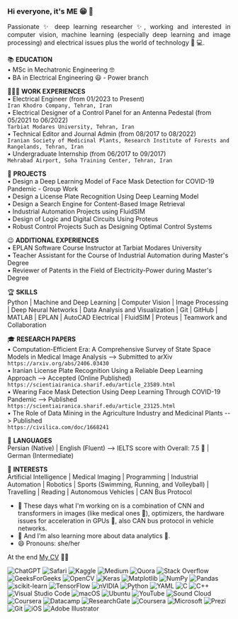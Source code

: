 ### Hi everyone, it's ME 😁 👋

<p align="justify">
Passionate ✨ deep learning researcher ✨, working and interested in computer vision, machine learning (especially deep learning and image processing) and electrical issues plus the world of technology 👀 💻. 

📚 **EDUCATION** </br>
  • MSc in Mechatronic Engineering 🤓 </br>
  • BA in Electrical Engineering 😃 - Power branch

👩🏻‍💻 **WORK EXPERIENCES** </br>
• Electrical Engineer (from 01/2023 to Present) </br>
`Iran Khodro Company, Tehran, Iran` </br>
• Electrical Designer of a Control Panel for an Antenna Pedestal (from 05/2021 to 06/2022) </br>
`Tarbiat Modares University, Tehran, Iran` </br>
• Technical Editor and Journal Admin (from 08/2017 to 08/2022) </br>
`Iranian Society of Medicinal Plants, Research Institute of Forests and Rangelands, Tehran, Iran` </br> 
• Undergraduate Internship (from 06/2017 to 09/2017) </br>
`Mehrabad Airport, Soha Training Center, Tehran, Iran` </br>

🤔 **PROJECTS** </br>
• Design a Deep Learning Model of Face Mask Detection for COVID-19 Pandemic - Group Work </br>
•	Design a License Plate Recognition Using Deep Learning Model </br>
• Design a Search Engine for Content-Based Image Retrieval </br>
• Industrial Automation Projects using FluidSIM </br>
• Design of Logic and Digital Circuits Using Proteus </br>
• Robust Control Projects Such as Designing Optimal Control Systems </br>

😉 **ADDITIONAL EXPERIENCES** </br>
• EPLAN Software Course Instructor at Tarbiat Modares University </br>
• Teacher Assistant for the Course of Industrial Automation during Master's Degree </br>
• Reviewer of Patents in the Field of Electricity-Power during Master's Degree </br>

🏆 **SKILLS** </br>
Python | Machine and Deep Learning | Computer Vision | Image Processing | Deep Neural Networks | Data Analysis and Visualization | Git | GitHub | MATLAB | EPLAN | AutoCAD Electrical | FluidSIM | Proteus | Teamwork and Collaboration  

🎓 **RESEARCH PAPERS** </br>
• Computation-Efficient Era: A Comprehensive Survey of State Space Models in Medical Image Analysis --> Submitted to arXiv </br>
`https://arxiv.org/abs/2406.03430` </br>
• Iranian License Plate Recognition Using a Reliable Deep Learning Approach --> Accepted (Online Published) </br>
`https://scientiairanica.sharif.edu/article_23589.html` </br>
• Wearing Face Mask Detection Using Deep Learning Through COVID-19 Pandemic --> Published </br>
`https://scientiairanica.sharif.edu/article_23125.html` </br>
• The Role of Data Mining in the Agriculture Industry and Medicinal Plants --> Published </br>
`https://civilica.com/doc/1668241`

🤯 **LANGUAGES** </br>
Persian (Native) | English (Fluent) --> IELTS score with Overall: 7.5 🥳 | German (Intermediate)

🥹 **INTERESTS** </br>
Artificial Intelligence | Medical Imaging | Programming | Industrial Automation | Robotics | Sports (Swimming, Running, and Volleyball) | Travelling | Reading | Autonomous Vehicles | CAN Bus Protocol

- 🔭 These days what I'm working on is a combination of CNN and transformers in images (like medical ones 🩻), optimizers, the hardware issues for acceleration in GPUs 🔋, also CAN bus protocol in vehicle networks. 
- 🌱 And I’m also learning more about data analytics 🔦.
- 😄 Pronouns: she/her </br>

At the end [My CV](https://github.com/user-attachments/files/15612985/Soheila.Hatami.s.Curriculum.Vitae.pdf) 💪🏻

</p> 
  
![ChatGPT](https://img.shields.io/badge/chatGPT-74aa9c?style=for-the-badge&logo=openai&logoColor=white)
![Safari](https://img.shields.io/badge/Safari-000000?style=for-the-badge&logo=Safari&logoColor=white)
![Kaggle](https://img.shields.io/badge/Kaggle-035a7d?style=for-the-badge&logo=kaggle&logoColor=white)
![Medium](https://img.shields.io/badge/Medium-12100E?style=for-the-badge&logo=medium&logoColor=white)
![Quora](https://img.shields.io/badge/Quora-%23B92B27.svg?style=for-the-badge&logo=Quora&logoColor=white)
![Stack Overflow](https://img.shields.io/badge/-Stackoverflow-FE7A16?style=for-the-badge&logo=stack-overflow&logoColor=white)
![GeeksForGeeks](https://img.shields.io/badge/GeeksforGeeks-gray?style=for-the-badge&logo=geeksforgeeks&logoColor=35914c)
![OpenCV](https://img.shields.io/badge/opencv-%23white.svg?style=for-the-badge&logo=opencv&logoColor=white)
![Keras](https://img.shields.io/badge/Keras-%23D00000.svg?style=for-the-badge&logo=Keras&logoColor=white)
![Matplotlib](https://img.shields.io/badge/Matplotlib-%23ffffff.svg?style=for-the-badge&logo=Matplotlib&logoColor=black)
![NumPy](https://img.shields.io/badge/numpy-%23013243.svg?style=for-the-badge&logo=numpy&logoColor=white)
![Pandas](https://img.shields.io/badge/pandas-%23150458.svg?style=for-the-badge&logo=pandas&logoColor=white)
![scikit-learn](https://img.shields.io/badge/scikit--learn-%23F7931E.svg?style=for-the-badge&logo=scikit-learn&logoColor=white)
![TensorFlow](https://img.shields.io/badge/TensorFlow-%23FF6F00.svg?style=for-the-badge&logo=TensorFlow&logoColor=white)
![nVIDIA](https://img.shields.io/badge/nVIDIA-%2376B900.svg?style=for-the-badge&logo=nVIDIA&logoColor=white)
![Python](https://img.shields.io/badge/python-3670A0?style=for-the-badge&logo=python&logoColor=ffdd54)
![YAML](https://img.shields.io/badge/yaml-%23ffffff.svg?style=for-the-badge&logo=yaml&logoColor=151515)
![C](https://img.shields.io/badge/c-%2300599C.svg?style=for-the-badge&logo=c&logoColor=white)
![C++](https://img.shields.io/badge/c++-%2300599C.svg?style=for-the-badge&logo=c%2B%2B&logoColor=white)
![Visual Studio Code](https://img.shields.io/badge/Visual%20Studio%20Code-0078d7.svg?style=for-the-badge&logo=visual-studio-code&logoColor=white)
![macOS](https://img.shields.io/badge/mac%20os-000000?style=for-the-badge&logo=macos&logoColor=F0F0F0)
![Ubuntu](https://img.shields.io/badge/Ubuntu-E95420?style=for-the-badge&logo=ubuntu&logoColor=white)
![YouTube](https://img.shields.io/badge/YouTube-%23FF0000.svg?style=for-the-badge&logo=YouTube&logoColor=white)
![Sound Cloud](https://img.shields.io/badge/sound%20cloud-FF5500?style=for-the-badge&logo=soundcloud&logoColor=white)
![Coursera](https://img.shields.io/badge/Coursera-%230056D2.svg?style=for-the-badge&logo=Coursera&logoColor=white)
![Datacamp](https://img.shields.io/badge/Datacamp-05192D?style=for-the-badge&logo=datacamp&logoColor=03E860)
![ResearchGate](https://img.shields.io/badge/ResearchGate-00CCBB?style=for-the-badge&logo=ResearchGate&logoColor=white)
![Coursera](https://img.shields.io/badge/Coursera-%230056D2.svg?style=for-the-badge&logo=Coursera&logoColor=white)
![Microsoft](https://img.shields.io/badge/Microsoft-0078D4?style=for-the-badge&logo=microsoft&logoColor=white)
![Prezi](https://img.shields.io/badge/Prezi-%23000000.svg?style=for-the-badge&logo=Prezi&logoColor=white)
![Git](https://img.shields.io/badge/git-%23F05033.svg?style=for-the-badge&logo=git&logoColor=white)
![iOS](https://img.shields.io/badge/iOS-000000?style=for-the-badge&logo=ios&logoColor=white)
![Adobe Illustrator](https://img.shields.io/badge/adobe%20illustrator-%23FF9A00.svg?style=for-the-badge&logo=adobe%20illustrator&logoColor=white)
